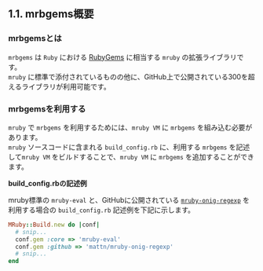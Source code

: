## 1.1. mrbgems概要

### mrbgemsとは

`mrbgems` は `Ruby` における [RubyGems](https://rubygems.org/) に相当する `mruby` の拡張ライブラリです。  
`mruby` に標準で添付されているものの他に、GitHub上で公開されている300を超えるライブラリが利用可能です。

### mrbgemsを利用する

`mruby` で `mrbgems` を利用するためには、`mruby VM` に `mrbgems` を組み込む必要があります。  
`mruby` ソースコードに含まれる `build_config.rb` に、利用する `mrbgems` を記述して`mruby VM` をビルドすることで、`mruby VM` に `mrbgems` を追加することができます。

**build_config.rbの記述例**

mruby標準の `mruby-eval` と、GitHubに公開されている [`mruby-onig-regexp`](https://github.com/mattn/mruby-onig-regexp) を利用する場合の `build_config.rb` 記述例を下記に示します。

```ruby
MRuby::Build.new do |conf|
  # snip...
  conf.gem :core => 'mruby-eval'
  conf.gem :github => 'mattn/mruby-onig-regexp'
  # snip...
end
```
